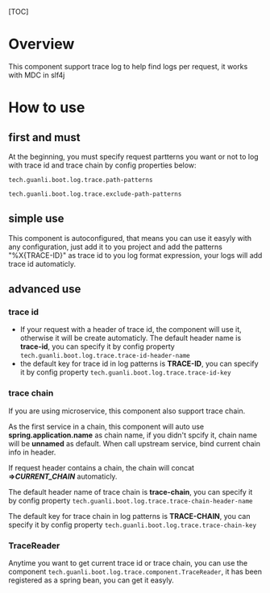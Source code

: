 [TOC]
# Overview
This component support trace log to help find logs per request, it works with MDC in slf4j
# How to use
## first and must
At the beginning, you must specify request partterns you want or not to log with trace id and trace chain by config properties below:

`tech.guanli.boot.log.trace.path-patterns`

`tech.guanli.boot.log.trace.exclude-path-patterns`

## simple use
This component is autoconfigured, that means you can use it easyly with any configuration, just add it to you project and add the patterns "%X{TRACE-ID}" as trace id to you log format expression, your logs will add trace id automaticly.

## advanced use
### trace id
- If your request with a header of trace id, the component will use it, otherwise it will be create automaticly. The default header name is **trace-id**, you can specify it by config property `tech.guanli.boot.log.trace.trace-id-header-name`
- the default key for trace id in log patterns is **TRACE-ID**, you can specify it by config property `tech.guanli.boot.log.trace.trace-id-key`
### trace chain
If you are using microservice, this component also support trace chain.

As the first service in a chain, this component will auto use **spring.application.name** as chain name, if you didn't spcify it, chain name will be **unnamed** as default. When call upstream service, bind current chain info in header.

If request header contains a chain, the chain will concat **=>_CURRENT_CHAIN_** automaticly.

The default header name of trace chain is **trace-chain**, you can specify it by config property `tech.guanli.boot.log.trace.trace-chain-header-name`

The default key for trace chain in log patterns is **TRACE-CHAIN**, you can specify it by config property `tech.guanli.boot.log.trace.trace-chain-key`

### TraceReader
Anytime you want to get current trace id or trace chain, you can use the component `tech.guanli.boot.log.trace.component.TraceReader`, it has been registered as a spring bean, you can get it easyly.

